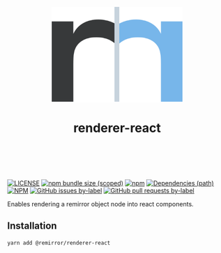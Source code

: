 <div align="center">
	<br />
	<div>
		<img width="300" src="../../support/assets/logo-icon.svg" alt="remirror" />
    <h1 align="center">renderer-react</h1>
	</div>
    <br />
    <br />
    <br />
    <br />
</div>

[![LICENSE](https://img.shields.io/npm/l/remirror.svg?style=for-the-badge)](https://github.com/ifiokjr/remirror/blob/master/LICENSE) [![npm bundle size (scoped)](https://img.shields.io/bundlephobia/minzip/@remirror/renderer-react.svg?style=for-the-badge)](https://bundlephobia.com/result?p=@remirror/renderer-react) [![npm](https://img.shields.io/npm/dm/@remirror/renderer-react.svg?style=for-the-badge&logo=npm)](https://www.npmjs.com/package/@remirror/renderer-react) [![Dependencies (path)](https://img.shields.io/david/ifiokjr/remirror.svg?logo=npm&path=@remirror%2Frenderer-react&style=for-the-badge)](https://github.com/ifiokjr/remirror/blob/master/@remirror/renderer-react/package.json) [![NPM](https://img.shields.io/npm/l/@remirror/renderer-react.svg?style=for-the-badge)](https://github.com/ifiokjr/remirror/blob/master/LICENSE) [![GitHub issues by-label](https://img.shields.io/github/issues/ifiokjr/remirror/@remirror/renderer-react.svg?label=Open%20Issues&logo=github&style=for-the-badge)](https://github.com/ifiokjr/remirror/issues?utf8=%E2%9C%93&q=is%3Aissue+is%3Aopen+sort%3Aupdated-desc+label%3A%40remirror%2Frenderer-react) [![GitHub pull requests by-label](https://img.shields.io/github/issues-pr/ifiokjr/remirror/@remirror/renderer-react.svg?label=Open%20Pull%20Requests&logo=github&style=for-the-badge)](https://github.com/ifiokjr/remirror/pulls?utf8=%E2%9C%93&q=is%3Apr+is%3Aopen+sort%3Aupdated-desc+label%3A%40remirror%2Frenderer-react)

Enables rendering a remirror object node into react components.

## Installation

```bash
yarn add @remirror/renderer-react
```
